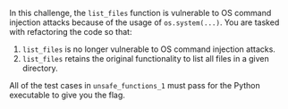 In this challenge, the `list_files` function is vulnerable to OS command injection attacks because of the usage of `os.system(...)`. You are tasked with refactoring the code so that:
1. `list_files` is no longer vulnerable to OS command injection attacks.
2. `list_files` retains the original functionality to list all files in a given directory.

All of the test cases in `unsafe_functions_1` must pass for the Python executable to give you the flag. 

